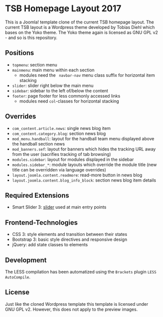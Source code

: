 # TSB Homepage Layout 2017
This is a Joomla! template clone of the current TSB homepage layout.
The current TSB layout is a Wordpress theme developed by Tobias Diehl which bases on the Yoko theme.
The Yoko theme again is licensed as GNU GPL v2 - and so is this repository.

## Positions
* `topmenu`: section menu
* `mainmenu`: main menu within each section
  * modules need the ` navbar-nav` menu class suffix for horizontal item stacking
* `slider`: slider right below the main menu
* `sidebar`: sidebar to the left of/below the content
* `footer`: page footer for less commonly accessed links
  * modules need `col`-classes for horizontal stacking

## Overrides
* `com_content.article.news`: single news blog item
* `com_content.category.blog`: section news blog
* `mod_menu.handball`: layout for the handball team menu displayed above the handball section news
* `mod_banners.sef`: layout for banners which hides the tracking URL away from the user (sacrifies tracking of tab browsing)
* `modules.sidebar`: layout for modules displayed in the sidebar
* `modules.sidebar_*`: module layouts which override the module title (new title can be overridden via language overrides)
* `layout.joomla.content.readmore`: read-more button in news blog
* `layout.joomla.content.blog_info_block`: section news blog item details

## Required Extensions
* Smart Slider 3: [slider](https://github.com/sebschlicht/www-tsb2017/wiki/Slider) used at main entry points

## Frontend-Technologies
* CSS 3: style elements and transition between their states
* Bootstrap 3: basic style directives and responsive design
* jQuery: add state classes to elements

## Development
The LESS compilation has been automatized using the `Brackets` plugin `LESS AutoCompile`.

## License
Just like the cloned Wordpress template this template is licensed under GNU GPL v2.
However, this does not apply to the preview images.
